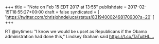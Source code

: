 +++
title = "Note on Feb 15 EDT 2017 at 13:55"
publishdate = 2017-02-15T18:55:27+00:00
draft = false
syndicated = [ 'https://twitter.com/chrisjohndeluca/status/831940002498170900?s=20' ]
+++

RT @nytimes: "I know we would be upset as Republicans if the Obama administration had done this," Lindsey Graham said https://t.co/TaTuitHL…

